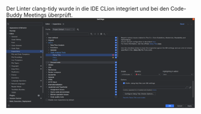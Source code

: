 Der Linter clang-tidy wurde in die IDE CLion integriert und bei den Code-Buddy Meetings überprüft.
![](Screenshot_clang_tidy.png)